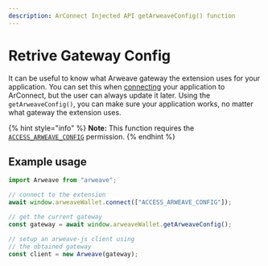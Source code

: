 ```yaml
---
description: ArConnect Injected API getArweaveConfig() function
---
```


# Retrive Gateway Config

It can be useful to know what Arweave gateway the extension uses for your application. You can set this when [connecting](connect.md#custom-gateway-config) your application to ArConnect, but the user can always update it later. Using the `getArweaveConfig()`, you can make sure your application works, no matter what gateway the extension uses.

{% hint style="info" %}
**Note:** This function requires the [`ACCESS_ARWEAVE_CONFIG`](connect.md#permissions) permission.
{% endhint %}

## Example usage

```ts
import Arweave from "arweave";

// connect to the extension
await window.arweaveWallet.connect(["ACCESS_ARWEAVE_CONFIG"]);

// get the current gateway
const gateway = await window.arweaveWallet.getArweaveConfig();

// setup an arweave-js client using
// the obtained gateway 
const client = new Arweave(gateway);
```
